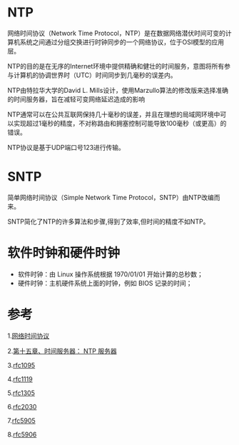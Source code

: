 # NTP
网络时间协议（Network Time Protocol，NTP）是在数据网络潜伏时间可变的计算机系统之间通过分组交换进行时钟同步的一个网络协议，位于OSI模型的应用层。

NTP的目的是在无序的Internet环境中提供精确和健壮的时间服务，意图将所有参与计算机的协调世界时（UTC）时间同步到几毫秒的误差内。

NTP由特拉华大学的David L. Mills设计，使用Marzullo算法的修改版来选择准确的时间服务器，旨在减轻可变网络延迟造成的影响

NTP通常可以在公共互联网保持几十毫秒的误差，并且在理想的局域网环境中可以实现超过1毫秒的精度，不对称路由和拥塞控制可能导致100毫秒（或更高）的错误。

NTP协议是基于UDP端口号123进行传输。

# SNTP
简单网络时间协议（Simple Network Time Protocol，SNTP）由NTP改编而来。

SNTP简化了NTP的许多算法和步骤,得到了效率,但时间的精度不如NTP。

# 软件时钟和硬件时钟
- 软件时钟：由 Linux 操作系统根据 1970/01/01 开始计算的总秒数；
- 硬件时钟：主机硬件系统上面的时钟，例如 BIOS 记录的时间；

# 参考
1.[网络时间协议](https://zh.wikipedia.org/wiki/%E7%B6%B2%E8%B7%AF%E6%99%82%E9%96%93%E5%8D%94%E5%AE%9A)

2.[第十五章、时间服务器： NTP 服务器](http://cn.linux.vbird.org/linux_server/0440ntp.php)

3.[rfc1095](https://www.rfc-editor.org/rfc/pdfrfc/rfc1095.txt.pdf)

4.[rfc1119](https://www.rfc-editor.org/rfc/pdfrfc/rfc1119.txt.pdf)

5.[rfc1305](https://www.rfc-editor.org/rfc/pdfrfc/rfc1305.txt.pdf)

6.[rfc2030](https://www.rfc-editor.org/rfc/pdfrfc/rfc2030.txt.pdf)

7.[rfc5905](https://www.rfc-editor.org/rfc/pdfrfc/rfc5905.txt.pdf)

8.[rfc5906](https://www.rfc-editor.org/rfc/pdfrfc/rfc5906.txt.pdf)
